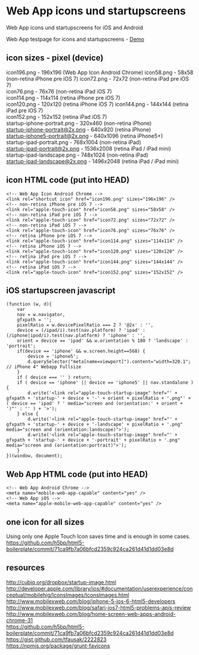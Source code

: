 Web App icons und startupscreens
==========

Web App icons und startupscreens for iOS and Android

Web App testpage for icons and startupscreens - <a href="http://sindre.at/lab/ios-webapp/">Demo</a>

icon sizes - pixel (device)
--------
icon196.png - 196x196 (Web App Icon Android Chrome)
icon58.png - 58x58 (non-retina iPhone pre iOS 7) 
icon72.png - 72x72 (non-retina iPad pre iOS 7)  
icon76.png - 76x76 (non-retina iPad iOS 7)   
icon114.png - 114x114 (retina iPhone pre iOS 7)  
icon120.png - 120x120 (retina iPhone iOS 7) 
icon144.png - 144x144 (retina iPad pre iOS 7)  
icon152.png - 152x152 (retina iPad iOS 7)  
startup-iphone-portrait.png - 320x460 (non-retina iPhone)  
startup-iphone-portrait@2x.png - 640x920 (retina iPhone)  
startup-iphone5-portrait@2x.png - 640x1096  (retina iPhone5+)  
startup-ipad-portrait.png - 768x1004 (non-retina iPad)  
startup-ipad-portrait@2x.png - 1536x2008 (retina iPad / iPad mini)  
startup-ipad-landscape.png - 748x1024 (non-retina iPad)  
startup-ipad-landscape@2x.png - 1496x2048 (retina iPad / iPad mini)  

icon HTML code (put into HEAD)
--------  
	<!-- Web App Icon Android Chrome -->
	<link rel="shortcut icon" href="icon196.png" sizes="196x196" />
	<!-- non-retina iPhone pre iOS 7 -->
	<link rel="apple-touch-icon" href="icon58.png" sizes="58x58" />
	<!-- non-retina iPad pre iOS 7 -->
	<link rel="apple-touch-icon" href="icon72.png" sizes="72x72" />
	<!-- non-retina iPad iOS 7 -->
	<link rel="apple-touch-icon" href="icon76.png" sizes="76x76" />
	<!-- retina iPhone pre iOS 7 -->
	<link rel="apple-touch-icon" href="icon114.png" sizes="114x114" />
	<!-- retina iPhone iOS 7 -->
	<link rel="apple-touch-icon" href="icon120.png" sizes="120x120" />
	<!-- retina iPad pre iOS 7 -->
	<link rel="apple-touch-icon" href="icon144.png" sizes="144x144" />
	<!-- retina iPad iOS 7 -->
	<link rel="apple-touch-icon" href="icon152.png" sizes="152x152" />

iOS startupscreen javascript
--------  
	(function (w, d){
		var
		nav = w.navigator,
		gfxpath = '';
		pixelRatio = w.devicePixelRatio === 2 ? '@2x' : '',
		device = (/ipad/i).test(nav.platform) ? 'ipad' : (/iphone|ipod/i).test(nav.platform) ? 'iphone' : '',
		orient = device == 'ipad' && w.orientation % 180 ? 'landscape' : 'portrait';
		if(device == 'iphone' && w.screen.height==568) {
			device = 'iphone5';
			d.querySelector("meta[name=viewport]").content="width=320.1"; // iPhone 4" Webapp Fullsize
		}
		if ( device === '' ) return;
		if ( device == 'iphone' || device == 'iphone5' || nav.standalone ) {
			d.write('<link rel="apple-touch-startup-image" href="' + gfxpath + 'startup-' + device + '-' + orient + pixelRatio + '.png"' + ( device == 'ipad' ? ' media="screen and (orientation:' + orient + ')"' : '' ) + '>');
		} else {
			d.write('<link rel="apple-touch-startup-image" href="' + gfxpath + 'startup-' + device + '-landscape' + pixelRatio + '.png" media="screen and (orientation:landscape)">');
			d.write('<link rel="apple-touch-startup-image" href="' + gfxpath + 'startup-' + device + '-portrait' + pixelRatio + '.png" media="screen and (orientation:portrait)">');
		}
	})(window, document);

Web App HTML code (put into HEAD)
--------
	<!-- Web App Android Chrome -->
	<meta name="mobile-web-app-capable" content="yes" />
	<!-- Web App iOS -->
	<meta name="apple-mobile-web-app-capable" content="yes" />

one icon for all sizes
--------
Using only one Apple Touch Icon saves time and is enough in some cases.   
https://github.com/h5bp/html5-boilerplate/commit/71ca9fb7a06bfcd2359c924ca261d41d1dd03e8d

resources
--------
http://cubiq.org/dropbox/startup-image.html  
http://developer.apple.com/library/ios/#documentation/userexperience/conceptual/mobilehig/IconsImages/IconsImages.html  
http://www.mobilexweb.com/blog/iphone-5-ios-6-html5-developers  
http://www.mobilexweb.com/blog/safari-ios7-html5-problems-apis-review   
http://www.mobilexweb.com/blog/home-screen-web-apps-android-chrome-31   
https://github.com/h5bp/html5-boilerplate/commit/71ca9fb7a06bfcd2359c924ca261d41d1dd03e8d   
https://gist.github.com/tfausak/2222823  
https://npmjs.org/package/grunt-favicons
